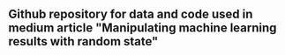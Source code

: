 ## Github repository for data and code used in medium article "Manipulating machine learning results with random state"
